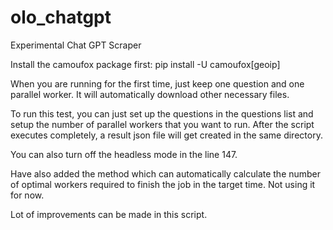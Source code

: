 # olo_chatgpt
Experimental Chat GPT Scraper


Install the camoufox package first: pip install -U camoufox[geoip]

When you are running for the first time, just keep one question and one parallel worker. It will automatically download other necessary files. 

To run this test, you can just set up the questions in the questions list and setup the number of parallel workers that you want to run. 
After the script executes completely, a result json file will get created in the same directory. 

You can also turn off the headless mode in the line 147. 


Have also added the method which can automatically calculate the number of optimal workers required to finish the job in the target time. Not using it for now. 

Lot of improvements can be made in this script. 

